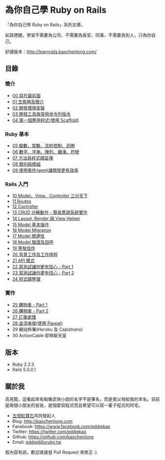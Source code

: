 # 為你自己學 Ruby on Rails

「為你自己學 Ruby on Rails」系列文章。

如其標題，學習不需要為公司、不需要為長官、同事、不需要為別人，只為你自己。

好讀版本：http://learnrails.kaochenlong.com/

## 目錄

### 簡介

- [00 寫在最前面](chapter00-about.md)
- [01 生態圈及簡介](chapter01-ecosystem-and-introduction.md)
- [02 開發環境安裝](chapter02-environment-setup.md)
- [03 開發工具與常用命令列指令](chapter03-command-line-tools.md)
- [04 第一個應用程式(使用 Scaffold)](chapter04-your-first-rails-application.md)

### Ruby 基本

- [05 變數、常數、流程控制、迴圈](chapter05-ruby-basic-1.md)
- [06 數字、字串、陣列、雜湊、符號](chapter06-ruby-basic-2.md)
- [07 方法與程式碼區塊](chapter07-ruby-basic-3.md)
- [08 類別與模組](chapter08-ruby-basic-4.md)
- [09 使用套件(gem)讓開發更有效率](chapter09-using-gems.md)

### Rails 入門

- [10 Model、View、Controller 三分天下](chapter10-mvc.md)
- [11 Routes](chapter11-routes.md)
- [12 Controller](chapter12-controllers.md)
- [13 CRUD 分解動作 - 簡易票選系統實作](chapter13-crud.md)
- [14 Layout, Render 與 View Helper](chapter14-layout-render-and-view-helper.md)
- [15 Model 基本操作](chapter15-model-basic.md)
- [16 Model Migration](chapter16-model-migration.md)
- [17 Model 關連性](chapter17-model-relationship.md)
- [18 Model 驗證及回呼](chapter18-model-validation-and-callback.md)
- [19 寄發信件](chapter19-send-email.md)
- [20 背景工作及工作排程](chapter20-background-job.md)
- [21 API 模式](chapter21-api-mode.md)
- [22 寫測試讓你更有信心 - Part 1](chapter22-testing-with-rspec-part-1.md)
- [23 寫測試讓你更有信心 - Part 2](chapter23-testing-with-rspec-part-2.md)
- [24 程式碼整理](chapter24-organize-your-code.md)

### 實作

- [25 購物車 - Part 1](chapter25-shopping-cart-part-1.md)
- [26 購物車 - Part 2](chapter26-shopping-cart-part-2.md)
- [27 訂單處理](chapter27-order.md)
- [28 金流串接(使用 Paypal)](chapter28-payment.md)
- 29 網站佈署(Heroku 及 Capistrano)
- 30 ActionCable 即時聊天室

## 版本

- Ruby 2.3.3
- Rails 5.0.0.1

## 關於我

高見龍，這看起來有點像武俠小說的名字不是筆名，而是我父母給我的本名。目前是兩個小朋友的爸爸，是個愛寫程式而且希望可以寫一輩子程式的阿宅。

* [五倍紅寶石](https://5xruby.tw)共同發起人
* Blog: <http://kaochenlong.com>
* Facebook: <https://www.facebook.com/eddiekao>
* Twitter: <https://twitter.com/eddiekao>
* Github: <https://github.com/kaochenlong>
* Email: eddie@5xruby.tw

若內容有誤，歡迎直接發 Pull Request 來修正 :)

